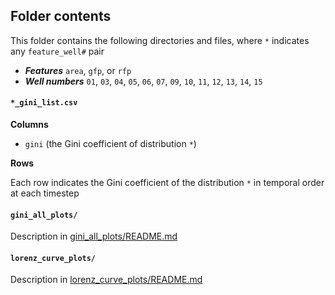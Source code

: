 ## Folder contents 
This folder contains the following directories and files, where `*` indicates any `feature_well#` pair
- ***Features*** `area`, `gfp`, or `rfp`
- ***Well numbers*** `01`, `03`, `04`, `05`, `06`, `07`, `09`, `10`, `11`, `12`, `13`, `14`, `15`

#### `*_gini_list.csv`
**Columns** 
- `gini` (the Gini coefficient of distribution `*`)

**Rows** 

Each row indicates the Gini coefficient of the distribution `*` in temporal order at each timestep

#### `gini_all_plots/`
Description in [gini_all_plots/README.md](https://github.com/sarahfi2her/variability/tree/main/20230404/results/gini_index/gini_all_plots#readme)

#### `lorenz_curve_plots/`
Description in [lorenz_curve_plots/README.md](https://github.com/sarahfi2her/variability/tree/main/20230404/results/gini_index/lorenz_curve_plots#readme)
